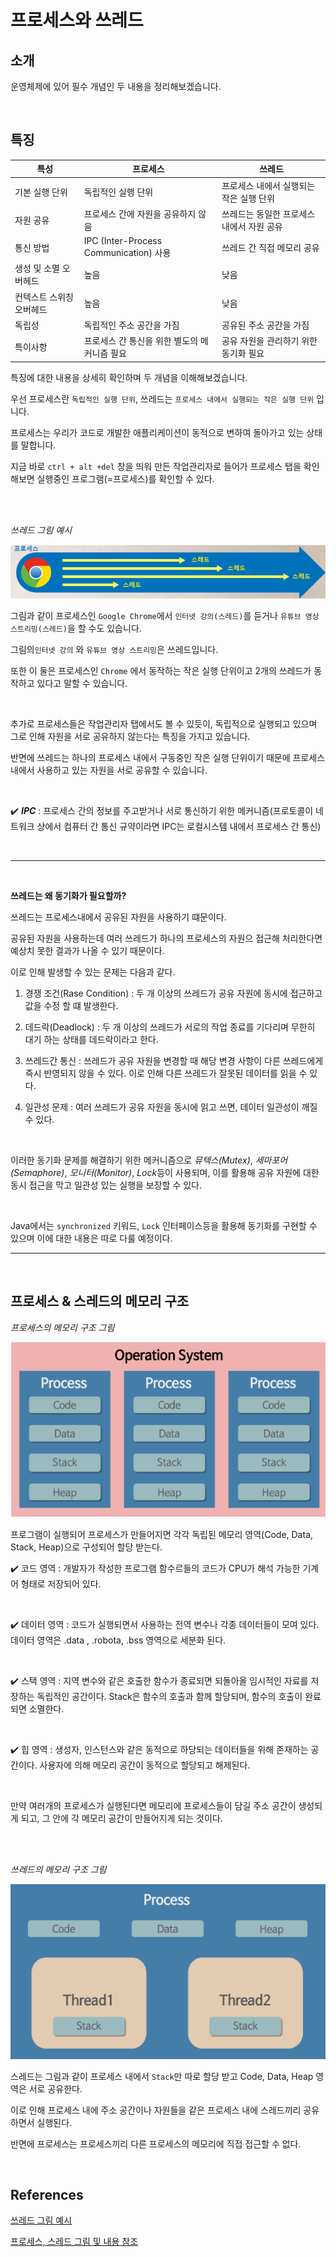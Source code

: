 # 프로세스와 쓰레드


## 소개
운영체제에 있어 필수 개념인 두 내용을 정리해보겠습니다.
 
<br>

## 특징
| 특성                      | 프로세스                                      | 쓰레드                                    |
|--------------------------|---------------------------------------------|------------------------------------------|
| 기본 실행 단위             | 독립적인 실행 단위                           | 프로세스 내에서 실행되는 작은 실행 단위    |
| 자원 공유                 | 프로세스 간에 자원을 공유하지 않음            | 쓰레드는 동일한 프로세스 내에서 자원 공유 |
| 통신 방법                 | IPC (Inter-Process Communication) 사용      | 쓰레드 간 직접 메모리 공유                |
| 생성 및 소멸 오버헤드    | 높음                                        | 낮음                                     |
| 컨텍스트 스위칭 오버헤드 | 높음                                        | 낮음                                     |
| 독립성                    | 독립적인 주소 공간을 가짐                  | 공유된 주소 공간을 가짐                  |
| 특이사항                  | 프로세스 간 통신을 위한 별도의 메커니즘 필요 | 공유 자원을 관리하기 위한 동기화 필요    |


특징에 대한 내용을 상세히 확인하며 두 개념을 이해해보겠습니다.

우선 프로세스란 `독립적인 실행 단위`, 쓰레드는 `프로세스 내에서 실행되는 작은 실행 단위` 입니다.

프로세스는 우리가 코드로 개발한 애플리케이션이 동적으로 변하여 돌아가고 있는 상태를 말합니다.

지금 바로 `ctrl + alt +del` 창을 띄워 만든 작업관리자로 들어가 프로세스 탭을 확인해보면 실행중인 프로그램(=프로세스)를 확인할 수 있다.

<br>

<br>

*쓰레드 그림 예시*

![쓰레드 그림](image/쓰레드그림1.png)

그림과 같이 프로세스인 `Google Chrome`에서 `인터넷 강의(스레드)`를 듣거나 `유튜브 영상 스트리밍(스레드)`을 할 수도 있습니다.

그림의`인터넷 강의` 와 `유튜브 영상 스트리밍`은 쓰레드입니다. 

또한 이 둘은 프로세스인 `Chrome` 에서 동작하는 작은 실행 단위이고 2개의 쓰레드가 동작하고 있다고 말할 수 있습니다.

<br>

추가로 프로세스들은 작업관리자 탭에서도 볼 수 있듯이, 독립적으로 실행되고 있으며 그로 인해 자원을 서로 공유하지 않는다는 특징을 가지고 있습니다. 

반면에 쓰레드는 하나의 프로세스 내에서 구동중인 작은 실행 단위이기 때문에 프로세스내에서 사용하고 있는 자원을 서로 공유할 수 있습니다.


<br>

✔️ ***IPC*** : 프로세스 간의 정보를 주고받거나 서로 통신하기 위한 메커니즘(프로토콜이 네트워크 상에서 컴퓨터 간 통신 규약이라면 IPC는 로컬시스템 내에서 프로세스 간 통신)

<br>

---

<br>

**쓰레드는 왜 동기화가 필요할까?**

쓰레드는 프로세스내에서 공유된 자원을 사용하기 떄문이다.

공유된 자원을 사용하는데 여러 쓰레드가 하나의 프로세스의 자원으 접근해 처리한다면 예상치 못한 결과가 나올 수 있기 때문이다.

이로 인해 발생할 수 있는 문제는 다음과 같다.

1. 경쟁 조건(Rase Condition) : 두 개 이상의 쓰레드가 공유 자원에 동시에 접근하고 값을 수정 할 떄 발생한다.

2. 데드락(Deadlock) : 두 개 이상의 쓰레드가 서로의 작업 종료를 기다리며 무한히 대기 하는 상태를 데드락이라고 한다.

3. 쓰레드간 통신 : 쓰레드가 공유 자원을 변경할 때 해당 변경 사항이 다른 쓰레드에게 즉시 반영되지 않을 수 있다. 이로 인해 다른 쓰레드가 잘못된 데이터를 읽을 수 있다.

4. 일관성 문제 : 여러 쓰레드가 공유 자원을 동시에 읽고 쓰면, 데이터 일관성이 깨질 수 있다.

<br>

이러한 동기화 문제를 해결하기 위한 메커니즘으로 *뮤텍스(Mutex)*, *세마포어(Semaphore)*, *모니터(Monitor)*, *Lock*등이 사용되며, 이를 활용해 공유 자원에 대한 동시 접근을 막고 일관성 있는 실행을 보장할 수 있다.

<br>

Java에서는 `synchronized` 키워드, `Lock` 인터페이스등을 활용해 동기화를 구현할 수 있으며 이에 대한 내용은 따로 다룰 예정이다.

---

<br>

## 프로세스 & 스레드의 메모리 구조

*프로세스의 메모리 구조 그림*

![프로세스 메모리 구조](image/프로세스_매모리구조.png)

프로그램이 실행되어 프로세스가 만들어지면 각각 독립된 메모리 영역(Code, Data, Stack, Heap)으로 구성되어 할당 받는다.

✔️ 코드 영역 : 개발자가 작성한 프로그램 함수르들의 코드가 CPU가 해석 가능한 기계어 형태로 저장되어 있다.

<br>

✔️ 데이터 영역 : 코드가 실행되면서 사용하는 전역 변수나 각종 데이터들이 모여 있다. 데이터 영역은 .data , .robota, .bss 영역으로 세분화 된다.

<br>

✔️ 스택 영역 : 지역 변수와 같은 호출한 함수가 종료되면 되돌아올 임시적인 자료를 저장하는 독립적인 공간이다. 
Stack은 함수의 호출과 함께 할당되며, 함수의 호출이 완료되면 소멸한다.

<br>

✔️ 힙 영역 : 생성자, 인스턴스와 같은 동적으로 하당되는 데이터들을 위해 존재하는 공간이다. 사용자에 의해 메모리 공간이 동적으로 할당되고 해제된다.

<br>

만약 여러개의 프로세스가 실행된다면 메모리에 프로세스들이 담길 주소 공간이 생성되게 되고, 그 안에 각 메모리 공간이 만들어지게 되는 것이다.

<br>

<br>

*쓰레드의 메모리 구조 그림*

![쓰레드의 메모리 구조](image/쓰레드_메모리구조.png)

스레드는 그림과 같이 프로세스 내에서 `Stack`만 따로 할당 받고 Code, Data, Heap 영역은 서로 공유한다.

이로 인해 프로세스 내에 주소 공간이나 자원들을 같은 프로세스 내에 스레드끼리 공유하면서 실행된다.

반면에 프로세스는 프로세스끼리 다른 프로세스의 메모리에 직접 접근할 수 없다.


<br>


## References 
[쓰레드 그림 예시](https://inpa.tistory.com/entry/%F0%9F%91%A9%E2%80%8D%F0%9F%92%BB-%ED%94%84%EB%A1%9C%EC%84%B8%EC%8A%A4-%E2%9A%94%EF%B8%8F-%EC%93%B0%EB%A0%88%EB%93%9C-%EC%B0%A8%EC%9D%B4)

[프로세스, 스레드 그림 및 내용 참조](https://gmlwjd9405.github.io/2018/09/14/process-vs-thread.html)
